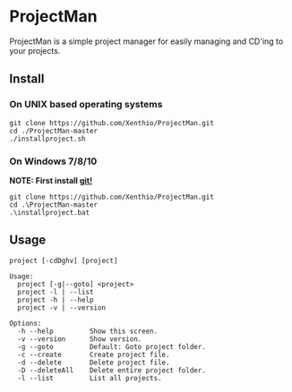 # ProjectMan
ProjectMan is a simple project manager for easily managing and CD'ing to your
projects.

## Install

### On UNIX based operating systems
```
git clone https://github.com/Xenthio/ProjectMan.git
cd ./ProjectMan-master
./installproject.sh
```

### On Windows 7/8/10

**NOTE: First install [git!](https://gitforwindows.org/)**
```
git clone https://github.com/Xenthio/ProjectMan.git
cd .\ProjectMan-master
.\installproject.bat
```

## Usage
```
project [-cdDghv] [project]

Usage:
  project [-g|--goto] <project>
  project -l | --list
  project -h | --help
  project -v | --version

Options:
  -h --help         Show this screen.
  -v --version      Show version.
  -g --goto         Default: Goto project folder.
  -c --create       Create project file.
  -d --delete       Delete project file.
  -D --deleteAll    Delete entire project folder.
  -l --list         List all projects.
  ```

